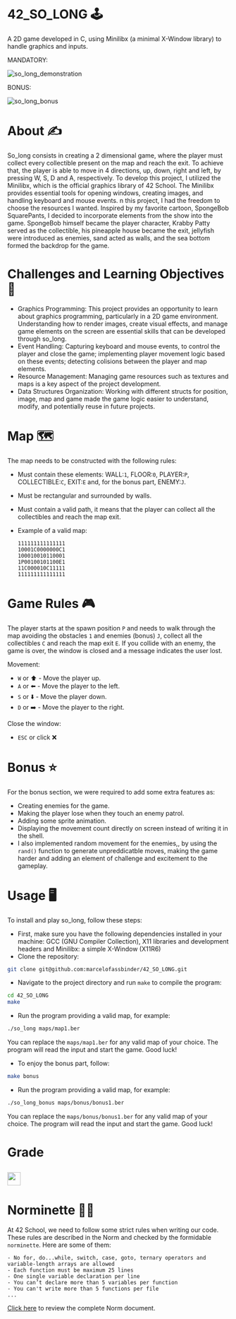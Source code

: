 # 42_SO_LONG 🕹️
A 2D game developed in C, using Minilibx (a minimal X-Window library) to handle graphics and inputs.

MANDATORY:

![so_long_demonstration](textures/so_long.gif "so_long demonstration")

BONUS:

![so_long_bonus](textures/so_long.gif "so_long bonus")
# About ✍
So_long consists in creating a 2 dimensional game, where the player must collect every collectible present on the map and reach the exit. To achieve that, the player is able to move in 4 directions, up, down, right and left, by pressing W, S, D and A, respectively. To develop this project, I utilized the Minilibx, which is the official graphics library of 42 School. The Minilibx provides essential tools for opening windows, creating images, and handling keyboard and mouse events. n this project, I had the freedom to choose the resources I wanted. Inspired by my favorite cartoon, SpongeBob SquarePants, I decided to incorporate elements from the show into the game. SpongeBob himself became the player character, Krabby Patty served as the collectible, his pineapple house became the exit, jellyfish were introduced as enemies, sand acted as walls, and the sea bottom formed the backdrop for the game.
# Challenges and Learning Objectives 🧠
- Graphics Programming: This project provides an opportunity to learn about graphics programming, particularly in a 2D game environment. Understanding how to render images, create visual effects, and manage game elements on the screen are essential skills that can be developed through so_long.
- Event Handling: Capturing keyboard and mouse events, to control the player and close the game; implementing player movement logic based on these events; detecting colisions between the player and map elements. 
- Resource Management: Managing game resources such as textures and maps is a key aspect of the project development.
- Data Structures Organization: Working with different structs for position, image, map and game made the game logic easier to understand, modify, and potentially reuse in future projects.
# Map 🗺️
The map needs to be constructed with the following rules:
- Must contain these elements: WALL:``1``, FLOOR:``0``, PLAYER:``P``, COLLECTIBLE:``C``, EXIT:``E`` and, for the bonus part, ENEMY:``J``.
- Must be rectangular and surrounded by walls.
- Must contain a valid path, it means that the player can collect all the collectibles and reach the map exit.
- Example of a valid map:

  ```text
  111111111111111
  10001C0000000C1
  100010010110001
  1P00100101100E1
  11C000010C11111
  111111111111111
# Game Rules 🎮
The player starts at the spawn position ``P`` and needs to walk through the map avoiding the obstacles ``1`` and enemies (bonus) ``J``, collect all the collectibles ``C`` and reach the map exit ``E``. If you collide with an enemy, the game is over, the window is closed and a message indicates the user lost.

Movement:
- ``W`` or ⬆️ - Move the player up.
- ``A`` or ⬅️ - Move the player to the left.
- ``S`` or ⬇️ - Move the player down.
- ``D`` or ➡️ - Move the player to the right.

Close the window:
- ``ESC`` or click ❌

# Bonus ⭐
For the bonus section, we were required to add some extra features as:
- Creating enemies for the game.
- Making the player lose when they touch an enemy patrol.
- Adding some sprite animation.
- Displaying the movement count directly on screen instead of writing it in the shell.
- I also implemented random movement for the enemies,, by using the ``rand()`` function to generate unpreddicatble moves, making the game harder and adding an element of challenge and excitement to the gameplay.

# Usage 🖥️
To install and play so_long, follow these steps:
- First, make sure you have the following dependencies installed in your machine: GCC (GNU Compiler Collection), X11 libraries and development headers and Minilibx: a simple X-Window (X11R6)
- Clone the repository:
```bash
git clone git@github.com:marcelofassbinder/42_SO_LONG.git
```
- Navigate to the project directory and run ``make`` to compile the program:
```bash
cd 42_SO_LONG
make
```
- Run the program providing a valid map, for example:
```bash
./so_long maps/map1.ber
```
You can replace the ```maps/map1.ber``` for any valid map of your choice. The program will read the input and start the game. Good luck!

- To enjoy the bonus part, follow:
```bash
make bonus
```
- Run the program providing a valid map, for example:
```bash
./so_long_bonus maps/bonus/bonus1.ber
```
You can replace the ```maps/bonus/bonus1.ber``` for any valid map of your choice. The program will read the input and start the game. Good luck!

# Grade  <p><img height="30px" src="https://img.shields.io/badge/-124%20%2F%20100-success" /></p>

# Norminette 💂🏻
At 42 School, we need to follow some strict rules when writing our code. These rules are described in the Norm and checked by the formidable `norminette`. Here are some of them:
```
- No for, do...while, switch, case, goto, ternary operators and variable-length arrays are allowed
- Each function must be maximum 25 lines
- One single variable declaration per line
- You can’t declare more than 5 variables per function
- You can't write more than 5 functions per file
...
```
[Click here](https://github.com/42School/norminette/blob/master/pdf/en.norm.pdf) to review the complete Norm document.
